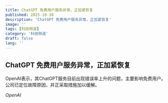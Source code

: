 ```yaml
---
title: ChatGPT 免费用户服务异常，正加紧恢复
published: 2025-10-30
description: 'ChatGPT 免费用户服务异常，正加紧恢复'
image: ''
tags: [科技频道]
category: '科技频道'
draft: false
lang: ''
---
```


## ChatGPT 免费用户服务异常，正加紧恢复

OpenAI表示，其ChatGPT服务目前出现错误率上升的问题，主要影响免费用户。公司已定位故障原因，并正采取措施加以缓解。

*OpenAI*
